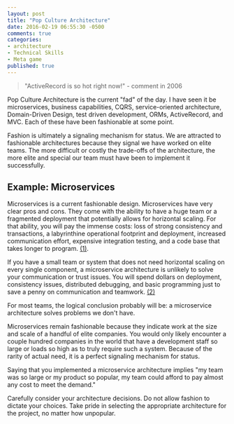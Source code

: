 ```yaml
---
layout: post
title: "Pop Culture Architecture"
date: 2016-02-19 06:55:30 -0500
comments: true
categories:
- architecture
- Technical Skills
- Meta game
published: true
---
```


> "ActiveRecord is so hot right now!" - comment in 2006

Pop Culture Architecture is the current "fad" of the day. I have seen it be
microservices, business capabilities, CQRS, service-oriented architecture,
Domain-Driven Design, test driven development, ORMs, ActiveRecord, and MVC. Each
of these have been fashionable at some point.

Fashion is ultimately a signaling mechanism for status. We are attracted to
fashionable architectures because they signal we have worked on elite teams. The
more difficult or costly the trade-offs of the architecture, the more elite and
special our team must have been to implement it successfully.

## Example: Microservices

Microservices is a current fashionable design. Microservices have very clear
pros and cons. They come with the ability to have a huge team or a fragmented
deployment that potentially allows for horizontal scaling. For that ability, you
will pay the immense costs: loss of strong consistency and transactions, a
labyrinthine operational footprint and deployment, increased communication
effort, expensive integration testing, and a code base that takes longer to
program. [(1)](http://martinfowler.com/articles/microservice-trade-offs.html).

If you have a small team or system that does not need horizontal scaling on
every single component, a microservice architecture is unlikely to solve your
communication or trust issues. You will spend dollars on deployment, consistency
issues, distributed debugging, and basic programming just to save a penny on
communication and teamwork.
[(2)](http://www.stackbuilders.com/news/the-hidden-costs-of-microservices)

For most teams, the logical conclusion probably will be: a microservice
architecture solves problems we don't have.

Microservices remain fashionable because they indicate work at the size and
scale of a handful of elite companies. You would only likely encounter a couple
hundred companies in the world that have a development staff so large or loads
so high as to truly require such a system. Because of the rarity of actual need,
it is a perfect signaling mechanism for status.

Saying that you implemented a microservice architecture implies "my team was so
large or my product so popular, my team could afford to pay almost any cost to
meet the demand."

Carefully consider your architecture decisions. Do not allow fashion to dictate
your choices. Take pride in selecting the appropriate architecture for the
project, no matter how unpopular.
